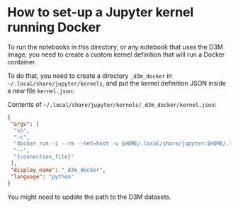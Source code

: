 How to set-up a Jupyter kernel running Docker
=============================================

To run the notebooks in this directory, or any notebook that uses the D3M image, you need to create a custom kernel definition that will run a Docker container.

To do that, you need to create a directory `_d3m_docker` in `~/.local/share/jupyter/kernels`, and put the kernel definition JSON inside a new file `kernel.json`:

Contents of `~/.local/share/jupyter/kernels/_d3m_docker/kernel.json`:

```json
{
 "argv": [
  "sh",
  "-c",
  "docker run -i --rm --net=host -v $HOME/.local/share/jupyter:$HOME/.local/share/jupyter -v /home/remram/Documents/programming/d3m/data:/d3m/data registry.gitlab.com/vida-nyu/d3m/ta2:devel sh -c \"echo \\\"\\$1\\\" >/jupyter-conn.json && /usr/bin/python3 -m ipykernel_launcher -f /jupyter-conn.json\" -- \"$(cat $1)\"",
  "--",
  "{connection_file}"
 ],
 "display_name": "_d3m_docker",
 "language": "python"
}
```

You might need to update the path to the D3M datasets.

